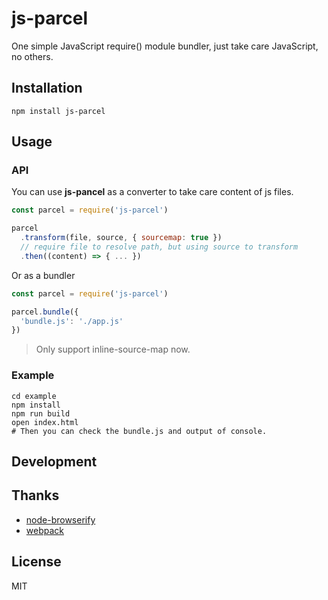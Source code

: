 # js-parcel

One simple JavaScript require() module bundler, just take care JavaScript, no others.



## Installation

```shell
npm install js-parcel
```

## Usage

### API

You can use **js-pancel** as a converter to take care content of js files.

```js
const parcel = require('js-parcel')

parcel
  .transform(file, source, { sourcemap: true })
  // require file to resolve path, but using source to transform
  .then((content) => { ... })
```

Or as a bundler

```js
const parcel = require('js-parcel')

parcel.bundle({
  'bundle.js': './app.js'
})
```

> Only support inline-source-map now.

### Example

```shell
cd example
npm install
npm run build
open index.html
# Then you can check the bundle.js and output of console.
```

## Development

## Thanks

- [node-browserify](https://github.com/substack/node-browserify)
- [webpack](https://github.com/webpack/webpack)

## License

MIT
